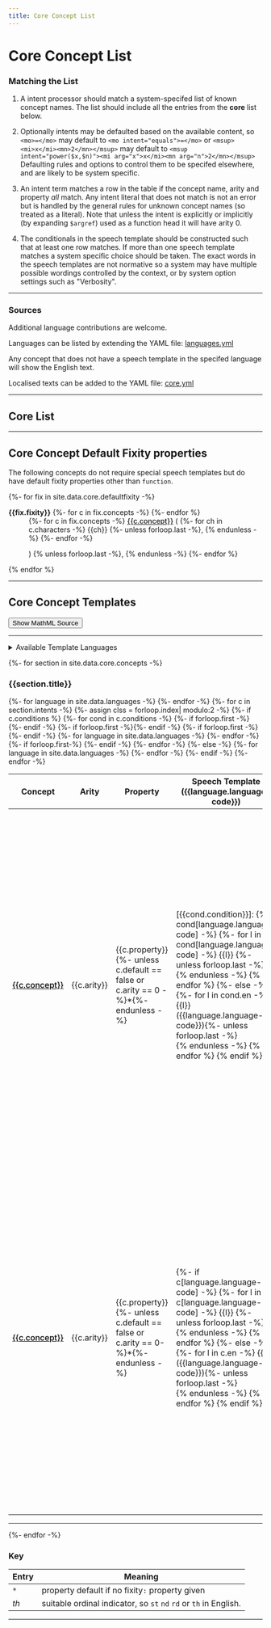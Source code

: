 ```yaml
---
title: Core Concept List
---
```

<script>
  function showmathml (){
      const ml =document.querySelectorAll("math");
      const b1 = document.getElementById('b1');
      const b2 = document.getElementById('b2');
      b1.style.display="none";
      b2.style.display="inline-block";
      for(const m of ml) {
	  const md =  document.createElement("div");
	  md.className="mmlshow";
	  md.textContent=m.outerHTML.replace(/(<[^<>/]+)><\/[a-z]+>/g,"$1/>").replaceAll("><",">\n<");
	  m.parentNode.replaceChild(md, m);
      }
  }
  function displaymath (){
      const ml =document.querySelectorAll("div.mmlshow");
      b1.style.display="inline-block";
      b2.style.display="none";
      for(const m of ml) {
	  const md = document.createElementNS("http://www.w3.org/1998/Math/MathML","math");
	  md.innerHTML=m.textContent.replace(/<[/]?math>/,"");
	  m.parentNode.replaceChild(md, m);
      }
  }
</script>
<style>
#b2 {display: none}

p.langs {margin:1em; padding:1em;background-color: #EEE}
tr:target >td:first-child {border-left:solid thick black}
span.cb {margin-right: 2em; white-space:nowrap}
.markdown-body table tr.row0, .markdown-body table th.row0 {background-color:#F6F8FA}
.markdown-body table tr.row1 {background-color:#FEFFFE}
a.link {font-weight:500}
a.self {color: black; font-weight:500}
</style>

<style id="langcss">
{% for language in site.data.languages offset:2-%}
  {%- unless forloop.first %},{% endunless%} *.{{language.language-code}}
{%- endfor -%}
 {display:none}
</style>

# Core Concept List


### Matching the List

1. A intent processor should match a system-specifed list of known concept names.
The list should include all the entries from the **core** list below.

2. Optionally intents may be defaulted based on the available content, so `<mo>=</mo>` may default to
`<mo intent="equals">=</mo>` or `<msup><mi>x</mi><mn>2</mn></msup>` may default to
`<msup intent="power($x,$n)"><mi arg="x">x</mi><mn arg="n">2</mn></msup>`
Defaulting rules and options to control them to be specifed elsewhere, and are likely to be system specific.

3. An intent term matches a row in the table if the concept name,
arity and property _all_ match.  Any intent literal that does not match is
not an error but is handled by the general rules for unknown concept
names (so treated as a literal). Note that unless the intent is
explicitly or implicitly (by expanding `$argref`) used as a function
head it will have arity 0.

4. The conditionals in the speech template should be constructed such that at least one row matches.
If more than one speech template matches a system specific choice should be taken.
The exact words in the speech templates are not normative so a system may have multiple possible wordings
controlled by the context, or by system option settings such as "Verbosity".

----


### Sources

Additional language contributions are welcome.

Languages can be listed by extending the YAML file:
[languages.yml](https://github.com/w3c/mathml-docs/blob/main/_data/languages.yml)

Any concept that does not have a speech template in the specifed language will show the English text.

Localised texts can be added to the YAML file:
[core.yml](https://github.com/w3c/mathml-docs/blob/main/_data/core.yml)

----


## Core List

----

## Core Concept Default Fixity properties

The following concepts do not require special speech templates
but do have default fixity properties other than `function`.

<dl>

{%- for fix in site.data.core.defaultfixity -%}

<dt id="{{fix.fixity}}"><b>{{fix.fixity}}</b>
{%- for c in fix.concepts -%}
<span id="{{c.concept}}"></span> 
{%- endfor %}
</dt>
<dd>
{%- for c in fix.concepts -%}
<a
{%
if c.link
-%}
 href="#{{c.link}}" class="link"
{%- else -%}
 href="#{{c.concept}}" class="self"
{%- endif -%}
>{{c.concept}}</a> 
(
{%- for ch in c.characters -%}
{{ch}}
{%- unless forloop.last -%}, {% endunless -%}
{%- endfor -%}

)
{% unless forloop.last -%}, {% endunless -%}
{%- endfor %}
</dd>
{% endfor %}
</dl>

----

## Core Concept Templates



<p>
<button id="b1" type="button" onclick="showmathml()">Show MathML Source</button>
<button id="b2" type="button" onclick="displaymath()">Display typeset math</button>
</p>



----

<details>
<summary>Available Template Languages</summary>
<p id="langchoice" class="langs">
<!-- Loop over languages in _data/languages.yml -->
{%- for language in site.data.languages -%}
{% assign lang = language.language-code %}
<span class="cb">
 <input
	onchange="updatelang(this)"
	type="checkbox"
	{% if lang == "en" or lang == "fr" %} checked {% endif %}
      id="cb-{{lang}}"
      name="language"
      value="{{lang}}" />
	  <label for="cb-{{lang}}">{{lang}}: {{language.label-regional}} 
            {%- if lang != "en" %} ({{language.label-english}}){% endif %}</label></span>
{% endfor %}
</p>
</details>

{%- for section in site.data.core.concepts -%}

### {{section.title}}

<table style="width:100%">
<thead>
<tr class="row0">
<th>Concept</th>
<th>Arity</th>
<th>Property</th>
{%- for language in site.data.languages -%}
<th class="{{language.language-code}}">Speech Template ({{language.language-code}})</th> 
{%- endfor -%}
<th style="width:auto">Comments</th>
</tr>
</thead>
<tbody>
{%- for c in section.intents -%}
{%- assign clss = forloop.index| modulo:2 -%}
{%- if c.conditions %}
{%- for cond in c.conditions -%}
<tr {% if forloop.first %}id="{{c.concept}}{{c.arity}}{{c.property}}"{% endif %} class="row{{ clss }}">
{%- if forloop.first -%}<td rowspan="{{c.conditions.size}}"><a class="self" href="#{{c.concept}}{{c.arity}}{{c.property}}">{{c.concept}}</a></td>{%- endif -%}
{%- if forloop.first -%}<td rowspan="{{c.conditions.size}}">{{c.arity}}</td>{%- endif -%}
{%- if forloop.first -%}<td rowspan="{{c.conditions.size}}">{{c.property}}{%- unless c.default == false or c.arity == 0 -%}*{%- endunless -%}</td>{%- endif -%}
{%- for language in site.data.languages -%}
<td class="{{language.language-code}}">
[{{cond.condition}}]:
{% if cond[language.language-code] -%}
{%- for l in cond[language.language-code] -%}
{{l}} {%- unless forloop.last -%}<br>{% endunless -%}
{% endfor %}
{%- else -%}
{%- for l in cond.en -%}
{{l}} ({{language.language-code}}){%- unless forloop.last -%}<br>{% endunless -%}
{% endfor %} 
{% endif %}
</td>
{%- endfor -%}
{%- if forloop.first-%}
<td style="width:auto" rowspan="{{c.conditions.size}}">
{%- for com in c.comments -%}
{{com | markdownify | replace: "<p>", "<span>" | replace: "</p>", "</span>" }}
{%- unless forloop.last -%}<br>{% endunless -%}
{% endfor %}
{%- if c.comments and c.mathml -%}<br>{%- endif -%}
{%- for mml in c.mathml -%}
{{mml}}
{%- unless forloop.last -%}<br>{% endunless -%}
{% endfor %}
</td>{%- endif -%}
</tr>
{%- endfor -%}
{%- else -%}
<tr id="{{c.concept}}{{c.arity}}{{c.property}}" class="row{{ clss }}">
<td><a class="self" href="#{{c.concept}}{{c.arity}}{{c.property}}">{{c.concept}}</a></td>
<td>{{c.arity}}</td>
<td>{{c.property}}{%- unless c.default == false or c.arity == 0-%}*{%- endunless -%}</td>
{%- for language in site.data.languages -%}
<td class="{{language.language-code}}">
{%- if c[language.language-code] -%}
{%- for l in c[language.language-code] -%}
{{l}} {%- unless forloop.last -%}<br>{% endunless -%}
{% endfor %}
{%- else -%}
{%- for l in c.en -%}
{{l}} ({{language.language-code}}){%- unless forloop.last -%}<br>{% endunless -%}
{% endfor %} 
{% endif %}
</td>
{%- endfor -%}
<td style="width:auto">
{%- for com in c.comments -%}
{{com | markdownify | replace: "<p>", "<span>" | replace: "</p>", "</span>" }}
{%- unless forloop.last -%}<br>{% endunless -%}
{% endfor %}
{%- if c.comments and c.mathml -%}<br>{%- endif -%}
{%- for mml in c.mathml -%}
{{mml}}
{%- unless forloop.last -%}<br>{% endunless -%}
{% endfor %}
</td>
</tr>
{%- endif -%}
{%- endfor -%}
</tbody>
</table>
<hr>
{%- endfor -%}

### Key

| Entry | Meaning |
| ---- | ---- |
| `*` | property default if no  fixity`:` property given |
| _th_  | suitable ordinal indicator, so `st`  `nd` `rd` or `th` in English. |

----


<script>
var LangCss = document.getElementById('langcss');
var langcb=document.getElementById('langchoice').getElementsByTagName('input');
function updatelang (e) {
  LangCss.textContent='';
  for (var i=0, iLen=langcb.length; i<iLen; i++) {
    opt = langcb[i];
    if (!(opt.checked)) {
      LangCss.textContent= LangCss.textContent + "*." + opt.value + " {display:none}";
    }
  }
}
</script>

